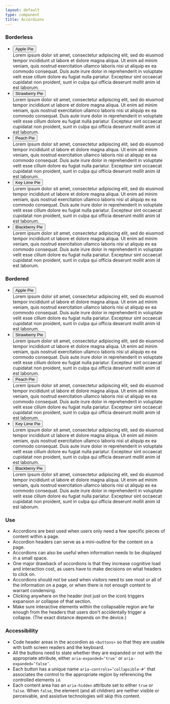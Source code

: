 ```yaml
---
layout: default
type: component
title: Accordions
---
```


<div class="preview">

  <h3>Borderless</h3>

  <div class="usa-accordion">
    <ul class="usa-unstyled-list">
      <li>
        <button class="usa-button-unstyled"
            aria-expanded="true" aria-controls="collapsible-0">
          Apple Pie
        </button>
        <div id="collapsible-0" aria-hidden="false" class="usa-accordion-content">
          Lorem ipsum dolor sit amet, consectetur adipiscing elit, sed do eiusmod tempor incididunt ut labore et dolore magna aliqua. Ut enim ad minim veniam, quis nostrud exercitation ullamco laboris nisi ut aliquip ex ea commodo consequat. Duis aute irure dolor in reprehenderit in voluptate velit esse cillum dolore eu fugiat nulla pariatur. Excepteur sint occaecat cupidatat non proident, sunt in culpa qui officia deserunt mollit anim id est laborum.
        </div>
      </li>
      <li>
        <button class="usa-button-unstyled"
            aria-expanded="false" aria-controls="collapsible-1">
          Strawberry Pie
        </button>
        <div id="collapsible-1" aria-hidden="true" class="usa-accordion-content">
          Lorem ipsum dolor sit amet, consectetur adipiscing elit, sed do eiusmod tempor incididunt ut labore et dolore magna aliqua. Ut enim ad minim veniam, quis nostrud exercitation ullamco laboris nisi ut aliquip ex ea commodo consequat. Duis aute irure dolor in reprehenderit in voluptate velit esse cillum dolore eu fugiat nulla pariatur. Excepteur sint occaecat cupidatat non proident, sunt in culpa qui officia deserunt mollit anim id est laborum.
        </div>
      </li>
      <li>
        <button class="usa-button-unstyled"
            aria-expanded="false" aria-controls="collapsible-2">
          Peach Pie
        </button>
        <div id="collapsible-2" aria-hidden="true" class="usa-accordion-content">
          Lorem ipsum dolor sit amet, consectetur adipiscing elit, sed do eiusmod tempor incididunt ut labore et dolore magna aliqua. Ut enim ad minim veniam, quis nostrud exercitation ullamco laboris nisi ut aliquip ex ea commodo consequat. Duis aute irure dolor in reprehenderit in voluptate velit esse cillum dolore eu fugiat nulla pariatur. Excepteur sint occaecat cupidatat non proident, sunt in culpa qui officia deserunt mollit anim id est laborum.
        </div>
      </li>
      <li>
        <button class="usa-button-unstyled"
            aria-expanded="false" aria-controls="collapsible-3">
          Key Lime Pie
        </button>
        <div id="collapsible-3" aria-hidden="true" class="usa-accordion-content">
          Lorem ipsum dolor sit amet, consectetur adipiscing elit, sed do eiusmod tempor incididunt ut labore et dolore magna aliqua. Ut enim ad minim veniam, quis nostrud exercitation ullamco laboris nisi ut aliquip ex ea commodo consequat. Duis aute irure dolor in reprehenderit in voluptate velit esse cillum dolore eu fugiat nulla pariatur. Excepteur sint occaecat cupidatat non proident, sunt in culpa qui officia deserunt mollit anim id est laborum.
        </div>
      </li>
      <li>
        <button class="usa-button-unstyled"
            aria-expanded="false" aria-controls="collapsible-4">
          Blackberry Pie
        </button>
        <div id="collapsible-4" aria-hidden="true" class="usa-accordion-content">
          Lorem ipsum dolor sit amet, consectetur adipiscing elit, sed do eiusmod tempor incididunt ut labore et dolore magna aliqua. Ut enim ad minim veniam, quis nostrud exercitation ullamco laboris nisi ut aliquip ex ea commodo consequat. Duis aute irure dolor in reprehenderit in voluptate velit esse cillum dolore eu fugiat nulla pariatur. Excepteur sint occaecat cupidatat non proident, sunt in culpa qui officia deserunt mollit anim id est laborum.
        </div>
      </li>
    </ul>
  </div>

  <h3>Bordered</h3>

  <div class="usa-accordion-bordered">
    <ul class="usa-unstyled-list">
      <li>
        <button class="usa-button-unstyled"
            aria-expanded="true" aria-controls="collapsible-0">
          Apple Pie
        </button>
        <div id="collapsible-0" aria-hidden="false" class="usa-accordion-content">
          Lorem ipsum dolor sit amet, consectetur adipiscing elit, sed do eiusmod tempor incididunt ut labore et dolore magna aliqua. Ut enim ad minim veniam, quis nostrud exercitation ullamco laboris nisi ut aliquip ex ea commodo consequat. Duis aute irure dolor in reprehenderit in voluptate velit esse cillum dolore eu fugiat nulla pariatur. Excepteur sint occaecat cupidatat non proident, sunt in culpa qui officia deserunt mollit anim id est laborum.
        </div>
      </li>
      <li>
        <button class="usa-button-unstyled"
            aria-expanded="false" aria-controls="collapsible-1">
          Strawberry Pie
        </button>
        <div id="collapsible-1" aria-hidden="true" class="usa-accordion-content">
          Lorem ipsum dolor sit amet, consectetur adipiscing elit, sed do eiusmod tempor incididunt ut labore et dolore magna aliqua. Ut enim ad minim veniam, quis nostrud exercitation ullamco laboris nisi ut aliquip ex ea commodo consequat. Duis aute irure dolor in reprehenderit in voluptate velit esse cillum dolore eu fugiat nulla pariatur. Excepteur sint occaecat cupidatat non proident, sunt in culpa qui officia deserunt mollit anim id est laborum.
        </div>
      </li>
      <li>
        <button class="usa-button-unstyled"
            aria-expanded="false" aria-controls="collapsible-2">
          Peach Pie
        </button>
        <div id="collapsible-2" aria-hidden="true" class="usa-accordion-content">
          Lorem ipsum dolor sit amet, consectetur adipiscing elit, sed do eiusmod tempor incididunt ut labore et dolore magna aliqua. Ut enim ad minim veniam, quis nostrud exercitation ullamco laboris nisi ut aliquip ex ea commodo consequat. Duis aute irure dolor in reprehenderit in voluptate velit esse cillum dolore eu fugiat nulla pariatur. Excepteur sint occaecat cupidatat non proident, sunt in culpa qui officia deserunt mollit anim id est laborum.
        </div>
      </li>
      <li>
        <button class="usa-button-unstyled"
            aria-expanded="false" aria-controls="collapsible-3">
          Key Lime Pie
        </button>
        <div id="collapsible-3" aria-hidden="true" class="usa-accordion-content">
          Lorem ipsum dolor sit amet, consectetur adipiscing elit, sed do eiusmod tempor incididunt ut labore et dolore magna aliqua. Ut enim ad minim veniam, quis nostrud exercitation ullamco laboris nisi ut aliquip ex ea commodo consequat. Duis aute irure dolor in reprehenderit in voluptate velit esse cillum dolore eu fugiat nulla pariatur. Excepteur sint occaecat cupidatat non proident, sunt in culpa qui officia deserunt mollit anim id est laborum.
        </div>
      </li>
      <li>
        <button class="usa-button-unstyled"
            aria-expanded="false" aria-controls="collapsible-4">
          Blackberry Pie
        </button>
        <div id="collapsible-4" aria-hidden="true" class="usa-accordion-content">
          Lorem ipsum dolor sit amet, consectetur adipiscing elit, sed do eiusmod tempor incididunt ut labore et dolore magna aliqua. Ut enim ad minim veniam, quis nostrud exercitation ullamco laboris nisi ut aliquip ex ea commodo consequat. Duis aute irure dolor in reprehenderit in voluptate velit esse cillum dolore eu fugiat nulla pariatur. Excepteur sint occaecat cupidatat non proident, sunt in culpa qui officia deserunt mollit anim id est laborum.
        </div>
      </li>
    </ul>
  </div>

</div>

<div class="usa-grid">
  <div class="usa-width-one-half">
    <h3>Use</h3>
    <ul>
      <li>
        Accordions are best used when users only need a few specific pieces of content within a page.
      </li>
      <li>
        Accordion headers can serve as a mini-outline for the content on a page.
      </li>
      <li>
        Accordions can also be useful when information needs to be displayed in a small space.
      </li>
      <li>
        One major drawback of accordions is that they increase cognitive load and interaction cost, as users have to make decisions on what headers to click on.
      </li>
      <li>
        Accordions should <em>not</em> be used when visitors need to see most or all of the information on a page, or when there is not enough content to warrant condensing.
      </li>
      <li>
        Clicking anywhere on the header (not just on the icon) triggers expansion or collapse of that section.
      </li>
      <li>
        Make sure interactive elements within the collapsable region are far enough from the headers that users don't accidentally trigger a collapse. (The exact distance depends on the device.)
      </li>
      </ul>
  </div>
  <div class="usa-width-one-half">
    <h3>Accessibility</h3>
    <ul>
      <li>
        Code header areas in the accordion as <code>&lt;buttons&gt;</code> so that they are usable with both screen readers and the keyboard.
      </li>
      <li>
        All the buttons need to state whether they are expanded or not with the appropriate attribute, either <code>aria-expanded=’true’</code> or <code>aria-expanded=’false’</code>.
      </li>
      <li>
        Each button has a unique name <code>aria-controls=’collapsible-#’</code> that associates the control to the appropriate region by referencing the controlled elements <code>id</code>.
      </li>
      <li>
        Each content area has an <code>aria-hidden</code> attribute set to either <code>true</code> or <code>false</code>. When <code>false</code>, the element (and all children) are neither visible or perceivable, and assistive technologies will skip this content.
      </li>
    </ul>
  </div>
</div>

